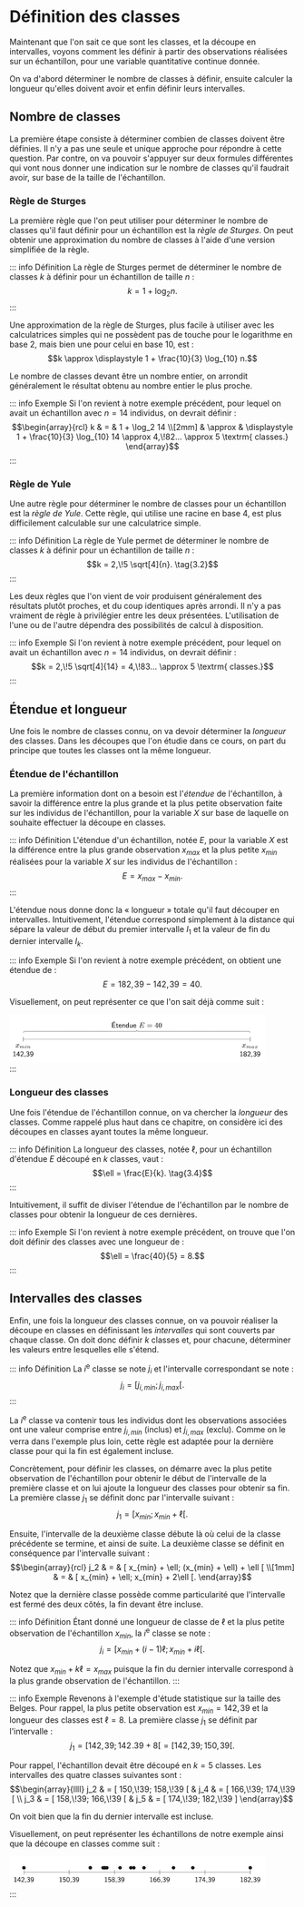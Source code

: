 # Définition des classes

Maintenant que l'on sait ce que sont les classes, et la découpe en intervalles, voyons comment les définir à partir des observations réalisées sur un échantillon, pour une variable quantitative continue donnée.

On va d'abord déterminer le nombre de classes à définir, ensuite calculer la longueur qu'elles doivent avoir et enfin définir leurs intervalles.

## Nombre de classes

La première étape consiste à déterminer combien de classes doivent être définies. Il n'y a pas une seule et unique approche pour répondre à cette question. Par contre, on va pouvoir s'appuyer sur deux formules différentes qui vont nous donner une indication sur le nombre de classes qu'il faudrait avoir, sur base de la taille de l'échantillon.

### Règle de Sturges

La première règle que l'on peut utiliser pour déterminer le nombre de classes qu'il faut définir pour un échantillon est la *règle de Sturges*. On peut obtenir une approximation du nombre de classes à l'aide d'une version simplifiée de la règle.

::: info Définition
La règle de Sturges permet de déterminer le nombre de classes $k$ à définir pour un échantillon de taille $n$ :
$$k = 1 + \log_2 n. \tag{3.1}$$
:::

Une approximation de la règle de Sturges, plus facile à utiliser avec les calculatrices simples qui ne possèdent pas de touche pour le logarithme en base 2, mais bien une pour celui en base 10, est :
$$k \approx \displaystyle 1 + \frac{10}{3} \log_{10} n.$$

Le nombre de classes devant être un nombre entier, on arrondit généralement le résultat obtenu au nombre entier le plus proche.

::: info Exemple
Si l'on revient à notre exemple précédent, pour lequel on avait un échantillon avec $n = 14$ individus, on devrait définir :
$$\begin{array}{rcl}
k & = & 1 + \log_2 14 \\[2mm]
  & \approx & \displaystyle 1 + \frac{10}{3} \log_{10} 14 \approx 4,\!82... \approx 5 \textrm{ classes.}
\end{array}$$
:::

### Règle de Yule

Une autre règle pour déterminer le nombre de classes pour un échantillon est la *règle de Yule*. Cette règle, qui utilise une racine en base 4, est plus difficilement calculable sur une calculatrice simple.

::: info Définition
La règle de Yule permet de déterminer le nombre de classes $k$ à définir pour un échantillon de taille $n$ :
$$k = 2,\!5 \sqrt[4]{n}. \tag{3.2}$$
:::

Les deux règles que l'on vient de voir produisent généralement des résultats plutôt proches, et du coup identiques après arrondi. Il n'y a pas vraiment de règle à privilégier entre les deux présentées. L'utilisation de l'une ou de l'autre dépendra des possibilités de calcul à disposition.

::: info Exemple
Si l'on revient à notre exemple précédent, pour lequel on avait un échantillon avec $n = 14$ individus, on devrait définir :
$$k = 2,\!5 \sqrt[4]{14} = 4,\!83... \approx 5 \textrm{ classes.}$$
:::

## Étendue et longueur

Une fois le nombre de classes connu, on va devoir déterminer la *longueur* des classes. Dans les découpes que l'on étudie dans ce cours, on part du principe que toutes les classes ont la même longueur.

### Étendue de l'échantillon

La première information dont on a besoin est l'*étendue* de l'échantillon, à savoir la différence entre la plus grande et la plus petite observation faite sur les individus de l'échantillon, pour la variable $X$ sur base de laquelle on souhaite effectuer la découpe en classes.

::: info Définition
L'étendue d'un échantillon, notée $E$, pour la variable $X$ est la différence entre la plus grande observation $x_{max}$ et la plus petite $x_{min}$ réalisées pour la variable $X$ sur les individus de l'échantillon :
$$E = x_{max} - x_{min}. \tag{3.3}$$
:::

L'étendue nous donne donc la «&nbsp;longueur&nbsp;» totale qu'il faut découper en intervalles. Intuitivement, l'étendue correspond simplement à la distance qui sépare la valeur de début du premier intervalle $I_1$ et la valeur de fin du dernier intervalle $I_k$.

::: info Exemple
Si l'on revient à notre exemple précédent, on obtient une étendue de :
$$E = 182,\!39 - 142,\!39 = 40.$$

Visuellement, on peut représenter ce que l'on sait déjà comme suit :
<div class="center">
  <img src="./exemple-definition-etendue.png" width="450" height="84">
</div>
:::

### Longueur des classes

Une fois l'étendue de l'échantillon connue, on va chercher la *longueur* des classes. Comme rappelé plus haut dans ce chapitre, on considère ici des découpes en classes ayant toutes la même longueur.

::: info Définition
La longueur des classes, notée $\ell$, pour un échantillon d'étendue $E$ découpé en $k$ classes, vaut :
$$\ell = \frac{E}{k}. \tag{3.4}$$
:::

Intuitivement, il suffit de diviser l'étendue de l'échantillon par le nombre de classes pour obtenir la longueur de ces dernières.

::: info Exemple
Si l'on revient à notre exemple précédent, on trouve que l'on doit définir des classes avec une longueur de :
$$\ell = \frac{40}{5} = 8.$$
:::

## Intervalles des classes

Enfin, une fois la longueur des classes connue, on va pouvoir réaliser la découpe en classes en définissant les *intervalles* qui sont couverts par chaque classe. On doit donc définir $k$ classes et, pour chacune, déterminer les valeurs entre lesquelles elle s'étend.

::: info Définition
La $i$<sup>e</sup> classe se note $j_i$ et l'intervalle correspondant se note :
$$j_i = [ j_{i, min}; j_{i, max} [. \tag{3.5}$$
:::

La $i$<sup>e</sup> classe va contenir tous les individus dont les observations associées ont une valeur comprise entre $j_{i, min}$ (inclus) et $j_{i, max}$ (exclu). Comme on le verra dans l'exemple plus loin, cette règle est adaptée pour la dernière classe pour qui la fin est également incluse.

Concrètement, pour définir les classes, on démarre avec la plus petite observation de l'échantillon pour obtenir le début de l'intervalle de la première classe et on lui ajoute la longueur des classes pour obtenir sa fin. La première classe $j_1$ se définit donc par l'intervalle suivant :
$$j_1 = [ x_{min}; x_{min} + \ell [.$$

Ensuite, l'intervalle de la deuxième classe débute là où celui de la classe précédente se termine, et ainsi de suite. La deuxième classe se définit en conséquence par l'intervalle suivant :
$$\begin{array}{rcl}
j_2 & = & [ x_{min} + \ell; (x_{min} + \ell) + \ell [ \\[1mm]
   & = & [ x_{min} + \ell; x_{min} + 2\ell [.
\end{array}$$

Notez que la dernière classe possède comme particularité que l'intervalle est fermé des deux côtés, la fin devant être incluse.

::: info Définition
Étant donné une longueur de classe de $\ell$ et la plus petite observation de l'échantillon $x_{min}$, la $i$<sup>e</sup> classe se note :
$$j_i = [ x_{min} + (i - 1) \ell; x_{min} + i \ell [. \tag{3.6}$$

Notez que $x_{min} + k\ell = x_{max}$ puisque la fin du dernier intervalle correspond à la plus grande observation de l'échantillon.
:::

::: info Exemple
Revenons à l'exemple d'étude statistique sur la taille des Belges. Pour rappel, la plus petite observation est $x_{min} = 142,\!39$ et la longueur des classes est $\ell = 8$. La première classe $j_1$ se définit par l'intervalle :
$$j_1 = [ 142,\!39; 142\!.39 + 8 [ = [ 142,\!39; 150,\!39 [.$$

Pour rappel, l'échantillon devait être découpé en $k = 5$ classes. Les intervalles des quatre classes suivantes sont :
$$\begin{array}{llll}
j_2 & = [ 150,\!39; 158,\!39 [ & j_4 & = [ 166,\!39; 174,\!39 [ \\
j_3 & = [ 158,\!39; 166,\!39 [ & j_5 & = [ 174,\!39; 182,\!39 ]
\end{array}$$

On voit bien que la fin du dernier intervalle est incluse.

Visuellement, on peut représenter les échantillons de notre exemple ainsi que la découpe en classes comme suit :
<div class="center">
  <img src="./exemple-definition-classes.png" width="450" height="55">
</div>
:::

